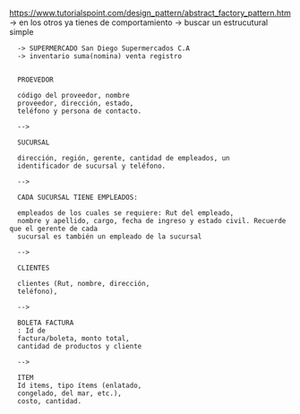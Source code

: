 

https://www.tutorialspoint.com/design_pattern/abstract_factory_pattern.htm
-> en los otros ya tienes de comportamiento
-> buscar un estrucutural simple


      -> SUPERMERCADO San Diego Supermercados C.A
      -> inventario suma(nomina) venta registro


      PROEVEDOR

      código del proveedor, nombre
      proveedor, dirección, estado,
      teléfono y persona de contacto.

      -->

      SUCURSAL

      dirección, región, gerente, cantidad de empleados, un
      identificador de sucursal y teléfono.

      -->

      CADA SUCURSAL TIENE EMPLEADOS:

      empleados de los cuales se requiere: Rut del empleado,
      nombre y apellido, cargo, fecha de ingreso y estado civil. Recuerde que el gerente de cada
      sucursal es también un empleado de la sucursal

      -->

      CLIENTES

      clientes (Rut, nombre, dirección,
      teléfono),

      -->

      BOLETA FACTURA
      : Id de
      factura/boleta, monto total,
      cantidad de productos y cliente

      -->

      ITEM
      Id items, tipo ítems (enlatado,
      congelado, del mar, etc.),
      costo, cantidad.
